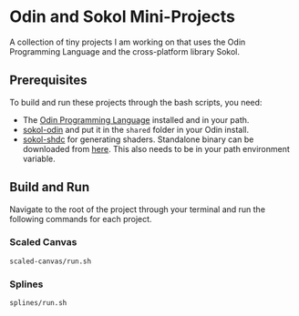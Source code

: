 # Odin and Sokol Mini-Projects
A collection of tiny projects I am working on that uses the Odin Programming Language and the cross-platform library Sokol.

## Prerequisites
To build and run these projects through the bash scripts, you need: 
- The [Odin Programming Language](https://github.com/odin-lang/Odin) installed and in your path.
- [sokol-odin](https://github.com/floooh/sokol-odin) and put it in the `shared` folder in your Odin install.
- [sokol-shdc](https://github.com/floooh/sokol-tools/blob/master/docs/sokol-shdc.md) for generating shaders. Standalone binary can be downloaded from [here](https://github.com/floooh/sokol-tools-bin/tree/master/bin). This also needs to be in your path environment variable.

## Build and Run
Navigate to the root of the project through your terminal and run the following commands for each project.

### Scaled Canvas
`scaled-canvas/run.sh`

### Splines
`splines/run.sh`
